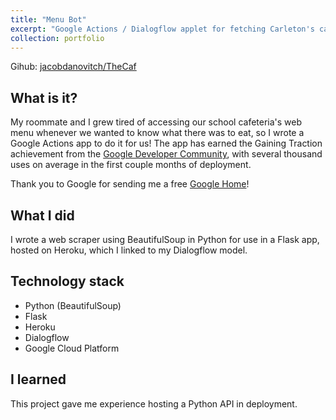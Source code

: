 ```yaml
---
title: "Menu Bot"
excerpt: "Google Actions / Dialogflow applet for fetching Carleton's cafeteria menu."
collection: portfolio
---
```


Gihub: [jacobdanovitch/TheCaf](https://github.com/jacobdanovitch/TheCaf)

## What is it?
My roommate and I grew tired of accessing our school cafeteria's web menu whenever we wanted to know what there was to eat, so I wrote a Google Actions app to do it for us! The app has earned the Gaining Traction achievement from the [Google Developer Community](https://developers.google.com/actions/community/), with several thousand uses on average in the first couple months of deployment. 

Thank you to Google for sending me a free [Google Home](https://store.google.com/ca/product/google_home)!

## What I did
I wrote a web scraper using BeautifulSoup in Python for use in a Flask app, hosted on Heroku, which I linked to my Dialogflow model.

## Technology stack
* Python (BeautifulSoup)
* Flask
* Heroku
* Dialogflow
* Google Cloud Platform

## I learned
This project gave me experience hosting a Python API in deployment.
